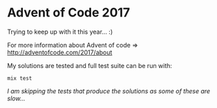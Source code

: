 # Advent of Code 2017

Trying to keep up with it this year... :)

For more information about Advent of code => http://adventofcode.com/2017/about

My solutions are tested and full test suite can be run with:
```
mix test
```
_I am skipping the tests that produce the solutions as some of these are slow..._
